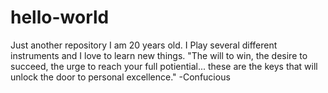 # hello-world
Just another repository
I am 20 years old. I Play several different instruments and I love to learn new things. "The will to win, the desire to succeed, the urge to reach your full potiential... these are the keys that will unlock the door to personal excellence." -Confucious 
